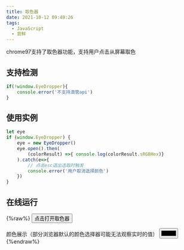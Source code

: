 ```yaml
---
title: 取色器
date: 2021-10-12 09:49:26
tags:
  - JavaScript
  - 尝鲜
---
```


chrome97支持了取色器功能，支持用户点击从屏幕取色

<!--more-->

## 支持检测

```js
if(!window.EyeDropper){
    console.error('不支持滴管api')
}
```

## 使用实例

```js
let eye
if (window.EyeDropper) {
    eye = new EyeDropper()
    eye.open().then(
        (colorResult) =>{ console.log(colorResult.sRGBHex)}
    ).catch(e=>{
        // 点击esc退出选取时触发
        console.error('用户取消选择颜色')
    })
}
```

## 在线运行

{%raw%}
 <button id="dropper">点击打开取色器</button>
    <div>
        <label for="colorShow">颜色展示（部分浏览器默认的颜色选择器可能无法观察实时的值）</label>
        <input id="colorShow" type="color" />
    </div>
    <script>
        let eye
        if (window.EyeDropper) {
            eye = new EyeDropper()
        }
        const colorInput = document.querySelector('#colorShow')
        const dropper = document.querySelector('#dropper')
        colorInput.addEventListener('click', (e) => {
            e.preventDefault()
        })
        dropper.addEventListener('click', () => {
            if (!window.EyeDropper) {
                alert('不支持滴管api!')
                return
            }
            eye.open().then(
                (colorResult) => (colorInput.value = colorResult.sRGBHex)
            ).catch(e=>{
                alert('取消了选择!')
            })
        })
    </script>
{%endraw%}
